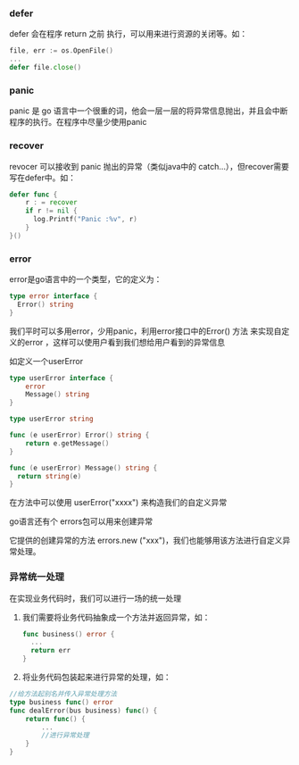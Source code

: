### defer

defer 会在程序 return 之前 执行，可以用来进行资源的关闭等。如：

~~~go
file, err := os.OpenFile()
...
defer file.close()
~~~

### panic

panic 是 go 语言中一个很重的词，他会一层一层的将异常信息抛出，并且会中断程序的执行。在程序中尽量少使用panic

### recover

revocer 可以接收到 panic 抛出的异常（类似java中的 catch...），但recover需要写在defer中。如：

~~~go
defer func {
    r : = recover
    if r != nil {
      log.Printf("Panic :%v", r)
    }
}()
~~~

### error

error是go语言中的一个类型，它的定义为：

~~~go
type error interface {
  Error() string
}
~~~

我们平时可以多用error，少用panic，利用error接口中的Error() 方法 来实现自定义的error ，这样可以使用户看到我们想给用户看到的异常信息

如定义一个userError

~~~ go
type userError interface {
    error
    Message() string
}

type userError string 

func (e userError) Error() string {
    return e.getMessage()
}

func (e userError) Message() string {
  return string(e)
}

~~~

在方法中可以使用 userError("xxxx") 来构造我们的自定义异常



go语言还有个 errors包可以用来创建异常

它提供的创建异常的方法 errors.new ("xxx")，我们也能够用该方法进行自定义异常处理。



### 异常统一处理

在实现业务代码时，我们可以进行一场的统一处理

1. 我们需要将业务代码抽象成一个方法并返回异常，如：

   ~~~go
   func business() error {
     ...
     return err
   }
   ~~~

2. 将业务代码包装起来进行异常的处理，如：

~~~go
//给方法起别名并传入异常处理方法
type business func() error
func dealError(bus business) func() {
    return func() {
        ...
        //进行异常处理
    }
}
~~~







